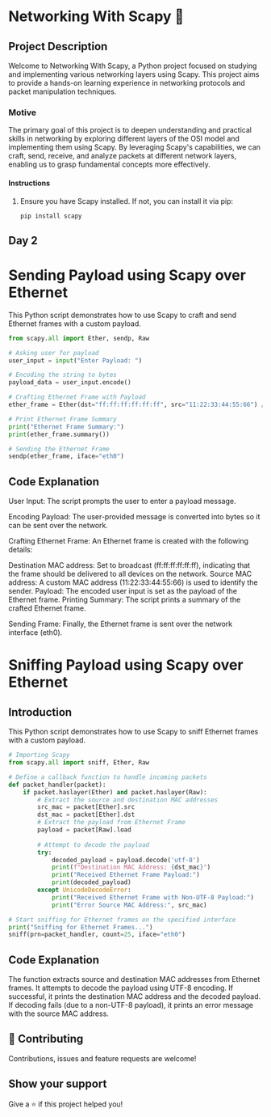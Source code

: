 # Networking With Scapy 👋


## Project Description
Welcome to Networking With Scapy, a Python project focused on studying and implementing various networking layers using Scapy. This project aims to provide a hands-on learning experience in networking protocols and packet manipulation techniques.

### Motive
The primary goal of this project is to deepen understanding and practical skills in networking by exploring different layers of the OSI model and implementing them using Scapy. By leveraging Scapy's capabilities, we can craft, send, receive, and analyze packets at different network layers, enabling us to grasp fundamental concepts more effectively.

#### Instructions
1. Ensure you have Scapy installed. If not, you can install it via pip:

    ```
    pip install scapy
    ```

## Day 2


# Sending Payload using Scapy over Ethernet

This Python script demonstrates how to use Scapy to craft and send Ethernet frames with a custom payload.


```python
from scapy.all import Ether, sendp, Raw

# Asking user for payload
user_input = input("Enter Payload: ")

# Encoding the string to bytes
payload_data = user_input.encode()

# Crafting Ethernet Frame with Payload
ether_frame = Ether(dst="ff:ff:ff:ff:ff:ff", src="11:22:33:44:55:66") / Raw(load=payload_data)

# Print Ethernet Frame Summary
print("Ethernet Frame Summary:")
print(ether_frame.summary())

# Sending the Ethernet Frame
sendp(ether_frame, iface="eth0")
```
## Code Explanation
User Input: The script prompts the user to enter a payload message.

Encoding Payload: The user-provided message is converted into bytes so it can be sent over the network.

Crafting Ethernet Frame: An Ethernet frame is created with the following details:

Destination MAC address: Set to broadcast (ff:ff:ff:ff:ff:ff), indicating that the frame should be delivered to all devices on the network.
Source MAC address: A custom MAC address (11:22:33:44:55:66) is used to identify the sender.
Payload: The encoded user input is set as the payload of the Ethernet frame.
Printing Summary: The script prints a summary of the crafted Ethernet frame.

Sending Frame: Finally, the Ethernet frame is sent over the network interface (eth0).

# Sniffing Payload using Scapy over Ethernet

## Introduction

This Python script demonstrates how to use Scapy to sniff  Ethernet frames with a custom payload.

```python
# Importing Scapy
from scapy.all import sniff, Ether, Raw

# Define a callback function to handle incoming packets
def packet_handler(packet):
    if packet.haslayer(Ether) and packet.haslayer(Raw):
        # Extract the source and destination MAC addresses
        src_mac = packet[Ether].src
        dst_mac = packet[Ether].dst
        # Extract the payload from Ethernet Frame
        payload = packet[Raw].load
        
        # Attempt to decode the payload
        try:
            decoded_payload = payload.decode('utf-8')
            print(f"Destination MAC Address: {dst_mac}")
            print("Received Ethernet Frame Payload:")
            print(decoded_payload)
        except UnicodeDecodeError:
            print("Received Ethernet Frame with Non-UTF-8 Payload:")
            print("Error Source MAC Address:", src_mac)

# Start sniffing for Ethernet frames on the specified interface
print("Sniffing for Ethernet Frames...")
sniff(prn=packet_handler, count=25, iface="eth0")
```

## Code Explanation

The function extracts source and destination MAC addresses from Ethernet frames.
It attempts to decode the payload using UTF-8 encoding.
If successful, it prints the destination MAC address and the decoded payload.
If decoding fails (due to a non-UTF-8 payload), it prints an error message with the source MAC address.

## 🤝 Contributing

Contributions, issues and feature requests are welcome!


## Show your support

Give a ⭐️ if this project helped you!
